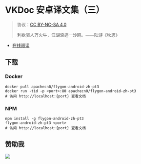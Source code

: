 # VKDoc 安卓译文集（三）

> 协议：[CC BY-NC-SA 4.0](http://creativecommons.org/licenses/by-nc-sa/4.0/)
> 
> 利欲驱人万火牛，江湖浪迹一沙鸥。——陆游《秋思》

* [在线阅读](https://android3.flygon.net)
## 下载

### Docker

```
docker pull apachecn0/flygon-android-zh-pt3
docker run -tid -p <port>:80 apachecn0/flygon-android-zh-pt3
# 访问 http://localhost:{port} 查看文档
```

### NPM

```
npm install -g flygon-android-zh-pt3
flygon-android-zh-pt3 <port>
# 访问 http://localhost:{port} 查看文档
```

## 赞助我

![](https://img-blog.csdnimg.cn/20200112005920729.png)
